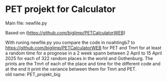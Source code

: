 # PET projekt for Calculator
  
Main file: newfile.py

Based on (https://github.com/biglimp/PETCalculatorWEB)

With runing newfile.py you compare the code in noahtingb7 to https://github.com/biglimp/PETCalculatorWEB for PET and Tmrt for at least a random time for a prognose in a 2 week spann between 2 April to 15 April 2025 for each of 322 random places in the world and Gothenburg.
The prints are the Tmrt of each of the place and time for the different code and at the end it print the variance between them for Tmrt and PET. \
old name: PET_projekt_big
